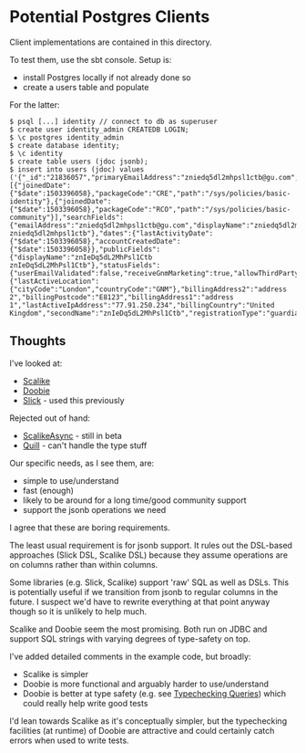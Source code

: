 # Potential Postgres Clients

Client implementations are contained in this directory.

To test them, use the sbt console. Setup is:

* install Postgres locally if not already done so
* create a users table and populate

For the latter:

    $ psql [...] identity // connect to db as superuser
    $ create user identity_admin CREATEDB LOGIN;
    $ \c postgres identity_admin
    $ create database identity;
    $ \c identity
    $ create table users (jdoc jsonb);
    $ insert into users (jdoc) values ('{"_id":"21836057","primaryEmailAddress":"zniedq5dl2mhpsl1ctb@gu.com","userGroups":[{"joinedDate":{"$date":1503396058},"packageCode":"CRE","path":"/sys/policies/basic-identity"},{"joinedDate":{"$date":1503396058},"packageCode":"RCO","path":"/sys/policies/basic-community"}],"searchFields":{"emailAddress":"zniedq5dl2mhpsl1ctb@gu.com","displayName":"zniedq5dl2mhpsl1ctb zniedq5dl2mhpsl1ctb"},"dates":{"lastActivityDate":{"$date":1503396058},"accountCreatedDate":{"$date":1503396058}},"publicFields":{"displayName":"znIeDq5dL2MhPsl1Ctb znIeDq5dL2MhPsl1Ctb"},"statusFields":{"userEmailValidated":false,"receiveGnmMarketing":true,"allowThirdPartyProfiling":true},"privateFields":{"lastActiveLocation":{"cityCode":"London","countryCode":"GNM"},"billingAddress2":"address 2","billingPostcode":"E8123","billingAddress1":"address 1","lastActiveIpAddress":"77.91.250.234","billingCountry":"United Kingdom","secondName":"znIeDq5dL2MhPsl1Ctb","registrationType":"guardian","billingAddress3":"town","firstName":"znIeDq5dL2MhPsl1Ctb"}}');
    
## Thoughts

I've looked at:

* [Scalike](http://scalikejdbc.org/)
* [Doobie](https://github.com/tpolecat/doobie)
* [Slick](http://slick.lightbend.com/doc/3.2.1) - used this previously

Rejected out of hand:

* [ScalikeAsync](https://github.com/scalikejdbc/scalikejdbc-async) - still in beta
* [Quill](http://getquill.io/) - can't handle the type stuff

Our specific needs, as I see them, are:

* simple to use/understand
* fast (enough)
* likely to be around for a long time/good community support
* support the jsonb operations we need

I agree that these are boring requirements.

The least usual requirement is for jsonb support. It rules out the DSL-based 
approaches (Slick DSL, Scalike DSL) because they assume operations are on 
columns rather than within columns.

Some libraries (e.g. Slick, Scalike) support 'raw' SQL as well as DSLs. This is 
potentially useful if we transition from jsonb to regular columns in the future.
I suspect we'd have to rewrite everything at that point anyway though so it is 
unlikely to help much. 

Scalike and Doobie seem the most promising. Both run on JDBC and support SQL 
strings with varying degrees of type-safety on top.

I've added detailed comments in the example code, but broadly:

* Scalike is simpler
* Doobie is more functional and arguably harder to use/understand
* Doobie is better at type safety (e.g. see 
[Typechecking Queries](http://tpolecat.github.io/doobie-0.2.1/06-Checking.html))
  which could really help write good tests

I'd lean towards Scalike as it's conceptually simpler, but the typechecking 
facilities (at runtime) of Doobie are attractive and could certainly catch 
errors when used to write tests.


